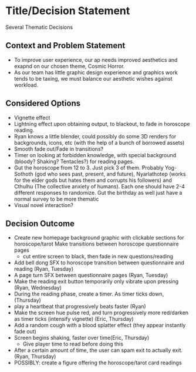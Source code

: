 # Title/Decision Statement
Several Thematic Decisions

## Context and Problem Statement
- To improve user experience, our ap needs improved aesthetics and exapnd on our chosen theme, Cosmic Horror.
- As our team has little graphic design experience and graphics work tends to be taxing, we must balance our aesthetic wishes against workload.

## Considered Options
- Vignette effect
- Lightning effect upon obtaining output, to blackout, to fade in horoscope reading.
- Ryan knows a little blender, could possibly do some 3D renders for backgrounds, icons, etc (with the help of a bunch of borrowed assets)
- Smooth fade out/Fade in transitions?
- Timer on looking at forbidden knowledge, with special background (bloody? Shaking? Tentacles?) for reading pages.
- Gut the horoscope from 12 to 3. Just pick 3 of them. Probably Yog-Sothoth (god who sees past, present, and future), Nyarlathotep (works for the elder gods but hates them and corrupts his followers) and Cthulhu (The collective anxiety of humans). Each one should have 2-4 different responses to randomize.
Gut the birthday as well just have a normal survey to be more thematic
- Visual novel interaction?


## Decision Outcome
- Create new homepage background graphic with clickable sections for horoscope/tarot 
Make transitions between horoscope questionnaire pages 
  - cut entire screen to black, then fade in new questions/reading
- Add bell dong SFX to horoscope transition between questionnaire and reading (Ryan, Tuesday)
- A page turn SFX between questionnaire pages (Ryan, Tuesday)
- Make the reading exit button temporarily only vibrate upon pressing (Ryan, Wednesday)
- During the reading phase, create a timer. As timer ticks down, (Thursday)
- play a heartbeat that progressively beats faster (Ryan)
- Make the screen hue pulse red, and turn progressively more red/darken as timer ticks (intensify vignette) (Eric, Thursday)
- Add a random cough with a blood splatter effect (they appear instantly fade out)
- Screen begins shaking, faster over time(Eric, Thursday)
  - Give player time to read before doing this
- After a certain amount of time, the user can spam exit to actually exit. (Ryan, Thursday)
- POSSIBLY: create a figure offering the horoscope/tarot card readings
